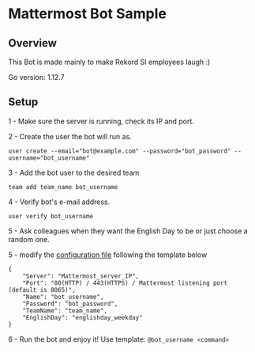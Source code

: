 # Mattermost Bot Sample

## Overview

This Bot is made mainly to make Rekord SI employees laugh :)

Go version: 1.12.7


## Setup

1 - Make sure the server is running, check its IP and port.

2 - Create the user the bot will run as.
```
user create --email="bot@example.com" --password="bot_password" --username="bot_username"
```

3 - Add the bot user to the desired team
```
team add team_name bot_username
```

4 - Verify bot's e-mail address.
```
user verify bot_username
```
5 - Ask colleagues when they want the English Day to be or just choose a random one.

5 - modify the [configuration file](bin/config.json) following the template below
```
{
	"Server": "Mattermost_server_IP",
	"Port": "80(HTTP) / 443(HTTPS) / Mattermost listening port (default is 8065)",
	"Name": "bot_username",
	"Password": "bot_password", 
	"TeamName": "team_name",
	"EnglishDay": "englishday_weekday"
}
```

6 - Run the bot and enjoy it! Use template:
`@bot_username <command>`